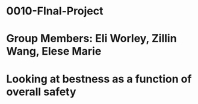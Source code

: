 # 0010-FInal-Project
# Group Members: Eli Worley, Zillin Wang, Elese Marie
# Looking at bestness as a function of overall safety
